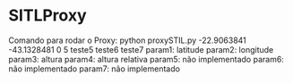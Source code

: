 # SITLProxy
Comando para rodar o Proxy:
python proxySTIL.py -22.9063841 -43.1328481 0 5 teste5 teste6 teste7
param1: latitude
param2: longitude
param3: altura
param4: altura relativa
param5: não implementado
param6: não implementado
param7: não implementado
